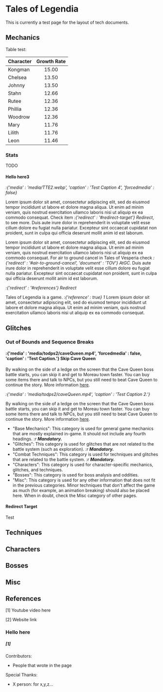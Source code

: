 # Tales of Legendia

This is currently a test page for the layout of tech documents.

## Mechanics

Table test:

| Character |  Growth Rate |
| :-------- | :----------: |
| Kongman   | 15.00        |
| Chelsea   | 13.50        |
| Johnny    | 13.50        |
| Stahn     | 12.66        |
| Rutee     | 12.36        |
| Phillia   | 12.36        |
| Woodrow   | 12.36        |
| Mary      | 11.76        |
| Lilith    | 11.76        |
| Leon      | 11.46        |

### Stats

TODO

#### Hello here3

*:{'media' : 'media/TTE2.webp', 'caption' : 'Test Caption 4', 'forcedmedia' : false}*

Lorem ipsum dolor sit amet, consectetur adipiscing elit, sed do eiusmod tempor incididunt ut labore et dolore magna aliqua. Ut enim ad minim veniam, quis nostrud exercitation ullamco laboris nisi ut aliquip ex ea commodo consequat. Check item *:{'redirect' : '#redirect-target'} Redirect*, to see more. Duis aute irure dolor in reprehenderit in voluptate velit esse cillum dolore eu fugiat nulla pariatur. Excepteur sint occaecat cupidatat non proident, sunt in culpa qui officia deserunt mollit anim id est laborum.

Lorem ipsum dolor sit amet, consectetur adipiscing elit, sed do eiusmod tempor incididunt ut labore et dolore magna aliqua. Ut enim ad minim veniam, quis nostrud exercitation ullamco laboris nisi ut aliquip ex ea commodo consequat. For air to ground cancel in Tales of Vesperia check *:{'redirect' : '#air-to-ground-cancel', 'document' : 'TOV'} AtGC*. Duis aute irure dolor in reprehenderit in voluptate velit esse cillum dolore eu fugiat nulla pariatur. Excepteur sint occaecat cupidatat non proident, sunt in culpa qui officia deserunt mollit anim id est laborum.

*:{'redirect' : '#references'} Redirect*


Tales of Legendia is a game. *:{'reference' : true} 1* Lorem ipsum dolor sit amet, consectetur adipiscing elit, sed do eiusmod tempor incididunt ut labore et dolore magna aliqua. Ut enim ad minim veniam, quis nostrud exercitation ullamco laboris nisi ut aliquip ex ea commodo consequat.

## Glitches

### Out of Bounds and Sequence Breaks

#### :{'media' : 'media/todps2/caveQueen.mp4', 'forcedmedia' : false, 'caption' : 'Test Caption.'} Skip Cave Queen

By walking on the side of a ledge on the screen that the Cave Queen boss battle starts, you can skip it and get to Moreau town faster. You can buy some items there and talk to NPCs, but you still need to beat Cave Queen to continue the story. More information [here](https://www.youtube.com/watch?v=kzvcOjRu81o).

*:{'media' : 'media/todps2/caveQueen.mp4', 'caption' : 'Test Caption 2.'}*

By walking on the side of a ledge on the screen that the Cave Queen boss battle starts, you can skip it and get to Moreau town faster. You can buy some items there and talk to NPCs, but you still need to beat Cave Queen to continue the story. More information [here](https://www.youtube.com/watch?v=kzvcOjRu81o).


- "Base Mechanics": This category is used for general game mechanics that are mostly explained in-game. It should not include any fourth headings. *:r __Mandatory.__*
- "Glitches": This category is used for glitches that are not related to the battle system (such as exploration). *:r __Mandatory.__*
- "Combat Techniques": This category is used for techniques and glitches that are related to the battle system. *:r __Mandatory.__*
- "Characters": This category is used for character-specific mechanics, glitches, and techniques.
- "Bosses": This category is used for boss analysis and oddities.
- "Misc": This category is used for any other information that does not fit in the previous categories. Minor techniques that don't affect the game as much (for example, an animation breaking) should also be placed here. When in doubt, check the Misc category of other pages.

#### Redirect Target

Test

## Techniques

## Characters

## Bosses


## Misc


## References

[1] Youtube video here

[2] Website link

### Hello here

##### [1]

Contributors:
 - People that wrote in the page

Special Thanks:
- X person: for x,y,z...
